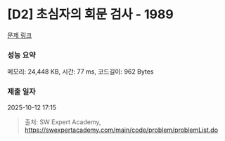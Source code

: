 # [D2] 초심자의 회문 검사 - 1989 

[문제 링크](https://swexpertacademy.com/main/code/problem/problemDetail.do?contestProbId=AV5PyTLqAf4DFAUq) 

### 성능 요약

메모리: 24,448 KB, 시간: 77 ms, 코드길이: 962 Bytes

### 제출 일자

2025-10-12 17:15



> 출처: SW Expert Academy, https://swexpertacademy.com/main/code/problem/problemList.do